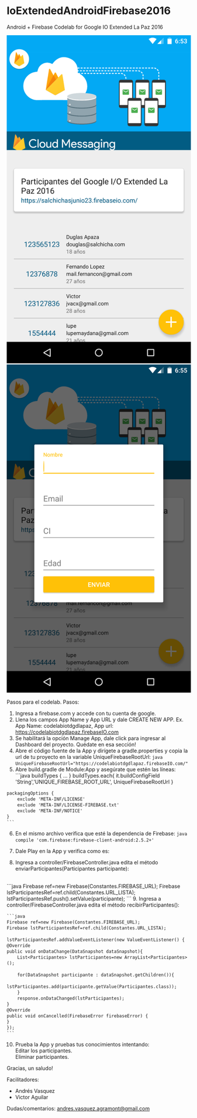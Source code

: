 # IoExtendedAndroidFirebase2016

Android + Firebase Codelab for Google IO Extended La Paz 2016

![Home](https://raw.githubusercontent.com/andres-vasquez/IoExtendedAndroidFirebase2016/master/capturas/home.png "Home")
![Add dialog](https://raw.githubusercontent.com/andres-vasquez/IoExtendedAndroidFirebase2016/master/capturas/agregar_dialogo.png "Agregar")

Pasos para el codelab.
Pasos:
  1. Ingresa a firebase.com y accede con tu cuenta de google.
  2. Llena los campos App Name y App URL y dale CREATE NEW APP.
  Ex. App Name: codelabiotdgdlapaz, App url: https://codelabiotdgdlapaz.firebaseIO.com
  3. Se habilitará la opción Manage App, dale click para ingresar al Dashboard del proyecto. Quédate en esa sección!
  4. Abre el código fuente de la App y dirígete a gradle.properties y copia la url de tu proyecto en la variable UniqueFirebaseRootUrl:
    ```java
    UniqueFirebaseRootUrl="https://codelabiotdgdlapaz.firebaseIO.com/"
    ```
  5. Abre build.gradle de Module:App y asegúrate que estén las líneas:
    ```java
 buildTypes {
        ...
    }
buildTypes.each{
        it.buildConfigField 'String','UNIQUE_FIREBASE_ROOT_URL', UniqueFirebaseRootUrl
    }

    packagingOptions {
        exclude 'META-INF/LICENSE'
        exclude 'META-INF/LICENSE-FIREBASE.txt'
        exclude 'META-INF/NOTICE'
    }
    ```
  6. En el mismo archivo verifica que esté la dependencia de Firebase:
    ```java
  compile 'com.firebase:firebase-client-android:2.5.2+'
    ```

  7. Dale Play en la App y verifica como es:
  8. Ingresa a controller/FirebaseController.java edita el método enviarParticipantes(Participantes participante):
  <br/>
    ```java
     Firebase ref=new Firebase(Constantes.FIREBASE_URL);
     Firebase lstParticipantesRef=ref.child(Constantes.URL_LISTA);
     lstParticipantesRef.push().setValue(participante);
    ```
  9. Ingresa a controller/FirebaseController.java edita el método recibirParticipantes():

    ```java
    Firebase ref=new Firebase(Constantes.FIREBASE_URL);
    Firebase lstParticipantesRef=ref.child(Constantes.URL_LISTA);

    lstParticipantesRef.addValueEventListener(new ValueEventListener() {
    @Override
    public void onDataChange(DataSnapshot dataSnapshot){
        List<Participantes> lstParticipantes=new ArrayList<Participantes>();

        for(DataSnapshot participante : dataSnapshot.getChildren()){
            lstParticipantes.add(participante.getValue(Participantes.class));
        }
        response.onDataChanged(lstParticipantes);
    }
    @Override
    public void onCancelled(FirebaseError firebaseError) {
    }
    });
    ```
  10. Prueba la App y pruebas tus conocimientos intentando:  <br/>Editar los participantes.  <br/>Eliminar participantes.

Gracias, un saludo!

Facilitadores:
- Andrés Vasquez
- Victor Aguilar

Dudas/comentarios: andres.vasquez.agramont@gmail.com
